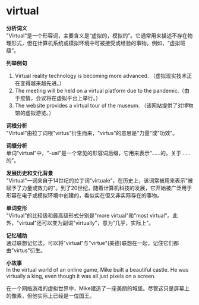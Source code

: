 # virtual

**分析词义**  
"Virtual"是一个形容词，主要含义是“虚拟的，模拟的”。它通常用来描述不存在物理形式，但在计算机系统或模拟环境中可被接受或经验的事物。例如，“虚拟班级”。

  

**列举例句**

  

1.  Virtual reality technology is becoming more advanced. （虚拟现实技术正在变得越来越先进。）
2.  The meeting will be held on a virtual platform due to the pandemic.（由于疫情，会议将在虚拟平台上举行。）
3.  The website provides a virtual tour of the museum. （该网站提供了对博物馆的虚拟游览。）

  

**词根分析**  
"Virtual"由拉丁词根"virtus"衍生而来，"virtus"的意思是"力量"或"功效"。

  

**词缀分析**  
单词“virtual”中，"-ual"是一个常见的形容词后缀，它用来表示“……的，关于……的”。

  

**发展历史和文化背景**  
"Virtual"一词来自于14世纪的拉丁词"virtuale"，在历史上，该词常被用来表示"被赋予了力量或效力的"。到了20世纪，随着计算机科技的发展，它开始被广泛用于形容在电子或模拟环境中创建的，看似实在但又非实际存在的事物。

  

**单词变形**  
"Virtual"的比较级和最高级形式分别是"more virtual"和"most virtual"。此外，"virtual"还可以变为副词"virtually"，意为“几乎，实际上”。

  

**记忆辅助**  
通过联想记忆法，可以将"virtual"与"virtue"(美德)联想在一起，记住它们都由"virtus"衍生。

  

**小故事**  
In the virtual world of an online game, Mike built a beautiful castle. He was virtually a king, even though it was all just pixels on a screen.

  

在一个网络游戏的虚拟世界中，Mike建造了一座美丽的城堡。尽管这只是屏幕上的像素，但他实际上已经是一位国王。
